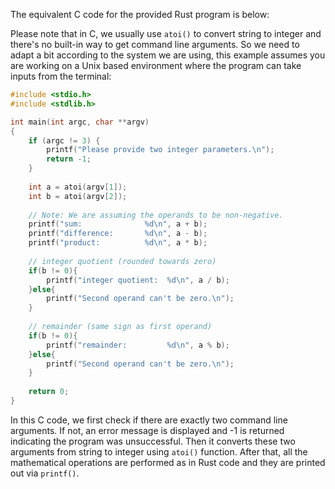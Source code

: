 The equivalent C code for the provided Rust program is below:

Please note that in C, we usually use `atoi()` to convert string to integer and there's no built-in way to get command line arguments. So we need to adapt a bit according to the system we are using, this example assumes you are working on a Unix based environment where the program can take inputs from the terminal:

```c
#include <stdio.h>
#include <stdlib.h>

int main(int argc, char **argv) 
{
    if (argc != 3) {
        printf("Please provide two integer parameters.\n");
        return -1;
    }
    
    int a = atoi(argv[1]);
    int b = atoi(argv[2]);
      
    // Note: We are assuming the operands to be non-negative. 
    printf("sum:              %d\n", a + b);
    printf("difference:       %d\n", a - b);
    printf("product:          %d\n", a * b);
    
    // integer quotient (rounded towards zero)
    if(b != 0){
        printf("integer quotient:  %d\n", a / b);  
    }else{
        printf("Second operand can't be zero.\n");
    }
    
    // remainder (same sign as first operand)
    if(b != 0){
        printf("remainder:         %d\n", a % b);  
    }else{
        printf("Second operand can't be zero.\n");
    } 
    
    return 0;
}
```
In this C code, we first check if there are exactly two command line arguments. If not, an error message is displayed and -1 is returned indicating the program was unsuccessful. Then it converts these two arguments from string to integer using `atoi()` function. After that, all the mathematical operations are performed as in Rust code and they are printed out via `printf()`.

